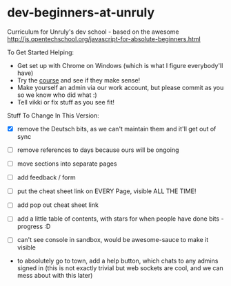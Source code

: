 dev-beginners-at-unruly
=================

Curriculum for Unruly's dev school - based on the awesome http://js.opentechschool.org/javascript-for-absolute-beginners.html

To Get Started Helping:
- Get set up with Chrome on Windows (which is what I figure everybody'll have)
- Try the [course](http://devunrulymedia.github.com/dev-beginners/) and see if they make sense!
- Make yourself an admin via our work account, but please commit as you so we know who did what :)
- Tell vikki or fix stuff as you see fit!

Stuff To Change In This Version:
- [x] remove the Deutsch bits, as we can't maintain them and it'll get out of sync

- [ ] remove references to days because ours will be ongoing

- [ ] move sections into separate pages 

- [ ] add feedback  / form

- [ ] put the cheat sheet link on EVERY Page, visible ALL THE TIME!

- [ ] add pop out cheat sheet link

- [ ] add a little table of contents, with stars for when people have done bits - progress :D

- [ ] can't see console in sandbox, would be awesome-sauce to make it visible

- to absolutely go to town, add a help button, which chats to any admins signed in (this is not exactly trivial but web sockets are cool, and we can mess about with this later)



